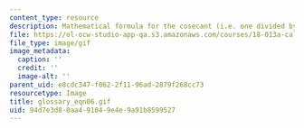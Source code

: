 ```yaml
---
content_type: resource
description: Mathematical formula for the cosecant (i.e. one divided by cos(x)).
file: https://ol-ocw-studio-app-qa.s3.amazonaws.com/courses/18-013a-calculus-with-applications-spring-2005/94d7e3d80aa491049e4e9a91b8599527_glossary_eqn06.gif
file_type: image/gif
image_metadata:
  caption: ''
  credit: ''
  image-alt: ''
parent_uid: e8cdc347-f062-2f11-96ad-2879f268cc73
resourcetype: Image
title: glossary_eqn06.gif
uid: 94d7e3d8-0aa4-9104-9e4e-9a91b8599527
---
```

